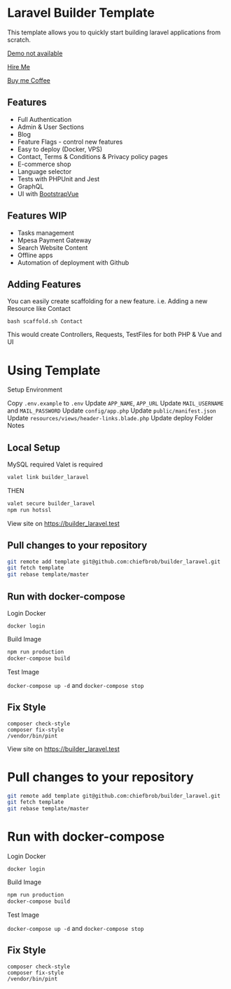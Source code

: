 # Laravel Builder Template

This template allows you to quickly start building laravel applications from scratch.

[Demo not available](#)

[Hire Me](https://www.fiverr.com/share/xPWA7a)

[Buy me Coffee](https://www.buymeacoffee.com/chiefbrob)

## Features

- Full Authentication
- Admin & User Sections
- Blog
- Feature Flags - control new features
- Easy to deploy (Docker, VPS)
- Contact, Terms & Conditions & Privacy policy pages
- E-commerce shop
- Language selector
- Tests with PHPUnit and Jest
- GraphQL
- UI with [BootstrapVue](https://bootstrap-vue.org/)

## Features WIP

- Tasks management
- Mpesa Payment Gateway
- Search Website Content
- Offline apps
- Automation of deployment with Github

## Adding Features

You can easily create scaffolding for a new feature. i.e. Adding a new Resource like Contact

```
bash scaffold.sh Contact
```

This would create Controllers, Requests, TestFiles for both PHP & Vue and UI

# Using Template

Setup Environment

Copy `.env.example` to `.env`
Update `APP_NAME`, `APP_URL`
Update `MAIL_USERNAME` and `MAIL_PASSWORD`
Update `config/app.php`
Update `public/manifest.json`
Update `resources/views/header-links.blade.php`
Update deploy Folder Notes

## Local Setup

MySQL required
Valet is required

```bash
valet link builder_laravel
```

THEN

```bash
valet secure builder_laravel
npm run hotssl
```

View site on https://builder_laravel.test

## Pull changes to your repository

```bash
git remote add template git@github.com:chiefbrob/builder_laravel.git
git fetch template
git rebase template/master
```

## Run with docker-compose

Login Docker

`docker login`

Build Image

```bash
npm run production
docker-compose build
```

Test Image

`docker-compose up -d` and `docker-compose stop`

## Fix Style

```
composer check-style
composer fix-style
/vendor/bin/pint
```

View site on https://builder_laravel.test

# Pull changes to your repository

```bash
git remote add template git@github.com:chiefbrob/builder_laravel.git
git fetch template
git rebase template/master
```

# Run with docker-compose

Login Docker

`docker login`

Build Image

```bash
npm run production
docker-compose build
```

Test Image

`docker-compose up -d` and `docker-compose stop`

## Fix Style

```
composer check-style
composer fix-style
/vendor/bin/pint
```
